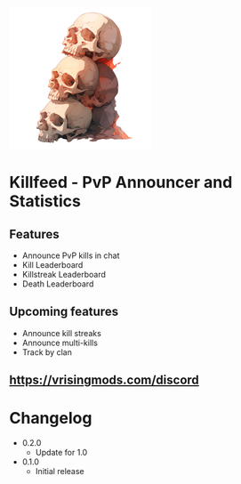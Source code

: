 ![](logo.png)
# Killfeed - PvP Announcer and Statistics

## Features
- Announce PvP kills in chat
- Kill Leaderboard
- Killstreak Leaderboard
- Death Leaderboard

 
## Upcoming features
- Announce kill streaks
- Announce multi-kills
- Track by clan

## https://vrisingmods.com/discord

# Changelog
- 0.2.0
	- Update for 1.0
- 0.1.0
	- Initial release